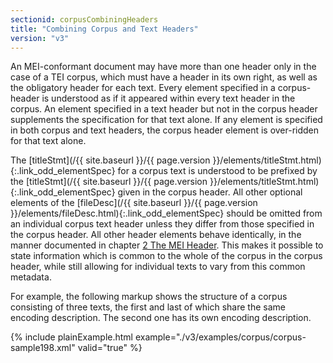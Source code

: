 ```yaml
---
sectionid: corpusCombiningHeaders
title: "Combining Corpus and Text Headers"
version: "v3"
---
```




An MEI-conformant document may have more than one header only in the case of a TEI
corpus,
which must have a header in its own right, as well as the obligatory header for each
text.
Every element specified in a corpus-header is understood as if it appeared within
every text
header in the corpus. An element specified in a text header but not in the corpus
header
supplements the specification for that text alone. If any element is specified in
both corpus
and text headers, the corpus header element is over-ridden for that text alone.

The [titleStmt](/{{ site.baseurl }}/{{ page.version }}/elements/titleStmt.html){:.link_odd_elementSpec} for a corpus text is understood to be prefixed by the [titleStmt](/{{ site.baseurl }}/{{ page.version }}/elements/titleStmt.html){:.link_odd_elementSpec} given in the corpus header. All other optional elements of the
[fileDesc](/{{ site.baseurl }}/{{ page.version }}/elements/fileDesc.html){:.link_odd_elementSpec} should be omitted from an individual corpus text header
unless they differ from those specified in the corpus header. All other header elements
behave
identically, in the manner documented in chapter <a class="link_ptr" title="The MEI Header" href="/{{ site.baseurl }}/{{ page.version }}/guidelines/header.html">2 The MEI Header</a>. This makes it
possible to state information which is common to the whole of the corpus in the corpus
header,
while still allowing for individual texts to vary from this common metadata.

For example, the following markup shows the structure of a corpus consisting of three
texts,
the first and last of which share the same encoding description. The second one has
its own
encoding description.

{% include plainExample.html example="./v3/examples/corpus/corpus-sample198.xml" valid="true" %}

